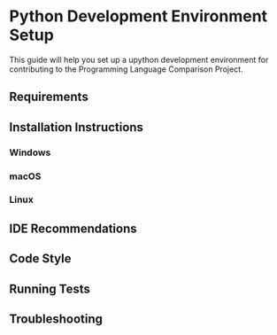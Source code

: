 # Python Development Environment Setup

This guide will help you set up a upython development environment for contributing to the Programming Language Comparison Project.

## Requirements

## Installation Instructions

### Windows

### macOS

### Linux

## IDE Recommendations

## Code Style

## Running Tests

## Troubleshooting

